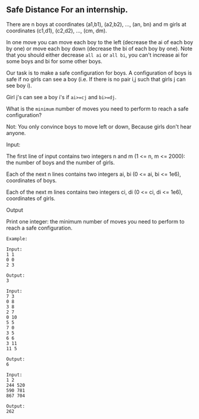 ## Safe Distance For an internship.

There are n boys at coordinates (a1,b1), (a2,b2), ..., (an, bn) and m girls at coordinates (c1,d1), (c2,d2), ..., (cm, dm).

In one move you can move each boy to the left (decrease the ai of each boy by one) or move each boy down (decrease the bi of each boy by one). Note that you should either decrease `all ai` or `all bi`, you can't increase ai for some boys and bi for some other boys.

Our task is to make a safe configuration for boys.
A configuration of boys is safe if no girls can see a boy (i.e. If there is no pair i,j such that girls j can see boy i).

Girl j's can see a boy i's if `ai>=cj` and `bi>=dj`.

What is the `minimum` number of moves you need to perform to reach a safe configuration?

Not: You only convince boys to move left or down, Because girls don't hear anyone.


Input:

The first line of input contains two integers n and m (1 <= n, m <= 2000): the number of boys and the number of girls.

Each of the next n lines contains two integers ai, bi (0 <= ai, bi <= 1e6), coordinates of boys.

Each of the next m lines contains two integers ci, di (0 <= ci, di <= 1e6), coordinates of girls.

Output

Print one integer: the minimum number of moves you need to perform to reach a safe configuration.

```
Example:

Input:
1 1
0 0
2 3

Output:
3

Input:
7 3
0 8
3 8
2 7
0 10
5 5
7 0
3 5
6 6
3 11
11 5

Output:
6

Input:
1 2
244 520
590 781
867 704

Output:
262

```

